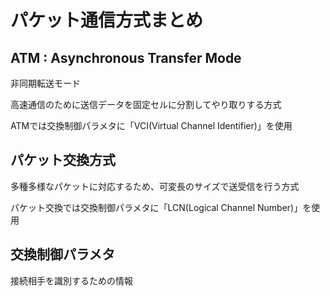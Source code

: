 # パケット通信方式まとめ

## ATM : Asynchronous Transfer Mode

非同期転送モード

高速通信のために送信データを固定セルに分割してやり取りする方式

ATMでは交換制御パラメタに「VCI(Virtual Channel Identifier)」を使用

## パケット交換方式

多種多様なパケットに対応するため、可変長のサイズで送受信を行う方式


パケット交換では交換制御パラメタに「LCN(Logical Channel Number)」を使用

## 交換制御パラメタ

接続相手を識別するための情報